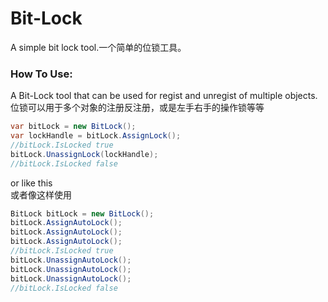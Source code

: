# Bit-Lock
A simple bit lock tool.一个简单的位锁工具。

### How To Use:
A Bit-Lock tool that can be used for regist and unregist of multiple objects.
</br>位锁可以用于多个对象的注册反注册，或是左手右手的操作锁等等
```C#
var bitLock = new BitLock();
var lockHandle = bitLock.AssignLock();
//bitLock.IsLocked true
bitLock.UnassignLock(lockHandle);
//bitLock.IsLocked false
```

or like this
</br>或者像这样使用
```C#
BitLock bitLock = new BitLock();
bitLock.AssignAutoLock();
bitLock.AssignAutoLock();
bitLock.AssignAutoLock();
//bitLock.IsLocked true
bitLock.UnassignAutoLock();
bitLock.UnassignAutoLock();
bitLock.UnassignAutoLock();
//bitLock.IsLocked false
```
